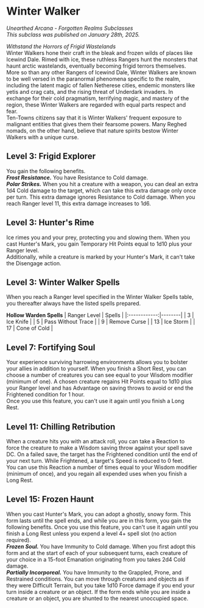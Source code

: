 # Winter Walker
*Unearthed Arcana - Forgotten Realms Subclasses*  
*This subclass was published on January 28th, 2025.*  

*Withstand the Horrors of Frigid Wastelands*  
Winter Walkers hone their craft in the bleak and frozen wilds of places like Icewind Dale. Rimed with ice, these ruthless Rangers hunt the monsters that haunt arctic wastelands, eventually becoming frigid terrors themselves.  
More so than any other Rangers of Icewind Dale, Winter Walkers are known to be well versed in the paranormal phenomena specific to the realm, including the latent magic of fallen Netherese cities, endemic monsters like yetis and crag cats, and the rising threat of Underdark invaders. In exchange for their cold pragmatism, terrifying magic, and mastery of the region, these Winter Walkers are regarded with equal parts respect and fear.  
Ten-Towns citizens say that it is Winter Walkers' frequent exposure to malignant entities that gives them their fearsome powers. Many Reghed nomads, on the other hand, believe that nature spirits bestow Winter Walkers with a unique curse.

## Level 3: Frigid Explorer
You gain the following benefits.  
***Frost Resistance.*** You have Resistance to Cold damage.  
***Polar Strikes.*** When you hit a creature with a weapon, you can deal an extra 1d4 Cold damage to the target, which can take this extra damage only once per turn. This extra damage ignores Resistance to Cold damage. When you reach Ranger level 11, this extra damage increases to 1d6.

## Level 3: Hunter's Rime
Ice rimes you and your prey, protecting you and slowing them. When you cast Hunter's Mark, you gain Temporary Hit Points equal to 1d10 plus your Ranger level.  
Additionally, while a creature is marked by your Hunter's Mark, it can't take the Disengage action.

## Level 3: Winter Walker Spells
When you reach a Ranger level specified in the Winter Walker Spells table, you thereafter always have the listed spells prepared.

**Hollow Warden Spells**
| Ranger Level | Spells |
|:------------:|--------|
| 3            | Ice Knife |
| 5            | Pass Without Trace |
| 9            | Remove Curse |
| 13           | Ice Storm |
| 17           | Cone of Cold |

## Level 7: Fortifying Soul
Your experience surviving harrowing environments allows you to bolster your allies in addition to yourself. When you finish a Short Rest, you can choose a number of creatures you can see equal to your Wisdom modifier (minimum of one). A chosen creature regains Hit Points equal to 1d10 plus your Ranger level and has Advantage on saving throws to avoid or end the Frightened condition for 1 hour.  
Once you use this feature, you can't use it again until you finish a Long Rest.

## Level 11: Chilling Retribution
When a creature hits you with an attack roll, you can take a Reaction to force the creature to make a Wisdom saving throw against your spell save DC. On a failed save, the target has the Frightened condition until the end of your next turn. While Frightened, a target's Speed is reduced to 0 feet.  
You can use this Reaction a number of times equal to your Wisdom modifier (minimum of once), and you regain all expended uses when you finish a Long Rest.

## Level 15: Frozen Haunt
When you cast Hunter's Mark, you can adopt a ghostly, snowy form. This form lasts until the spell ends, and while you are in this form, you gain the following benefits. Once you use this feature, you can't use it again until you finish a Long Rest unless you expend a level 4+ spell slot (no action required).  
***Frozen Soul.*** You have Immunity to Cold damage. When you first adopt this form and at the start of each of your subsequent turns, each creature of your choice in a 15-foot Emanation originating from you takes 2d4 Cold damage.  
***Partially Incorporeal.*** You have Immunity to the Grappled, Prone, and Restrained conditions. You can move through creatures and objects as if they were Difficult Terrain, but you take 1d10 Force damage if you end your turn inside a creature or an object. If the form ends while you are inside a creature or an object, you are shunted to the nearest unoccupied space.